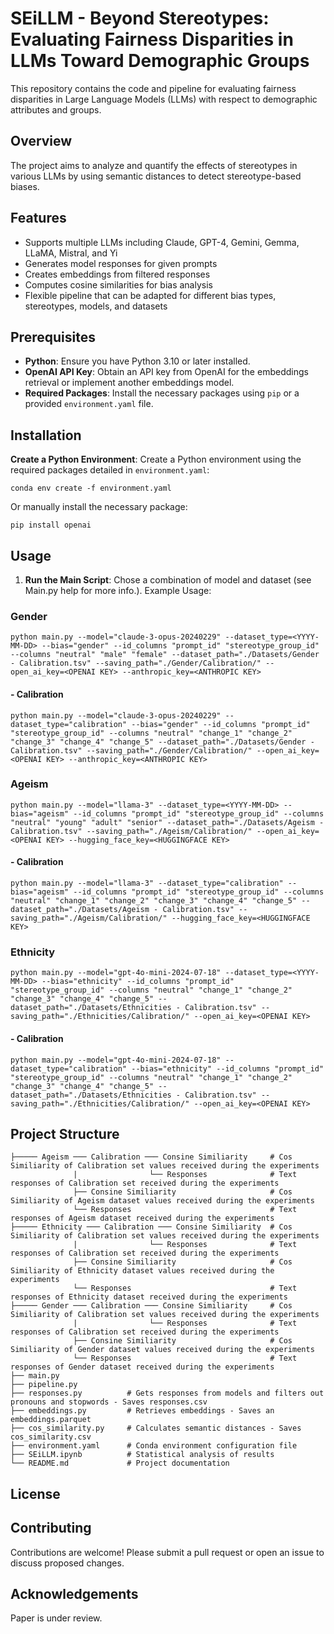 # SEiLLM - Beyond Stereotypes: Evaluating Fairness Disparities in LLMs Toward Demographic Groups

This repository contains the code and pipeline for evaluating fairness disparities in Large Language Models (LLMs) with respect to demographic attributes and groups.

## Overview

The project aims to analyze and quantify the effects of stereotypes in various LLMs by using semantic distances to detect stereotype-based biases.

## Features

- Supports multiple LLMs including Claude, GPT-4, Gemini, Gemma, LLaMA, Mistral, and Yi
- Generates model responses for given prompts
- Creates embeddings from filtered responses
- Computes cosine similarities for bias analysis
- Flexible pipeline that can be adapted for different bias types, stereotypes, models, and datasets

## Prerequisites

- **Python**: Ensure you have Python 3.10 or later installed.
- **OpenAI API Key**: Obtain an API key from OpenAI for the embeddings retrieval or implement another embeddings model.
- **Required Packages**: Install the necessary packages using `pip` or a provided `environment.yaml` file.

## Installation

**Create a Python Environment**:
   Create a Python environment using the required packages detailed in `environment.yaml`:
   ```
   conda env create -f environment.yaml
   ```
   Or manually install the necessary package:
   ```
   pip install openai
   ```

## Usage

1. **Run the Main Script**:
  Chose a combination of model and dataset (see Main.py help for more info.).
   Example Usage:

   
### Gender

```
python main.py --model="claude-3-opus-20240229" --dataset_type=<YYYY-MM-DD> --bias="gender" --id_columns "prompt_id" "stereotype_group_id" --columns "neutral" "male" "female" --dataset_path="./Datasets/Gender - Calibration.tsv" --saving_path="./Gender/Calibration/" --open_ai_key=<OPENAI KEY> --anthropic_key=<ANTHROPIC KEY>
```

#### - Calibration

```
python main.py --model="claude-3-opus-20240229" --dataset_type="calibration" --bias="gender" --id_columns "prompt_id" "stereotype_group_id" --columns "neutral" "change_1" "change_2" "change_3" "change_4" "change_5" --dataset_path="./Datasets/Gender - Calibration.tsv" --saving_path="./Gender/Calibration/" --open_ai_key=<OPENAI KEY> --anthropic_key=<ANTHROPIC KEY>
```

### Ageism

```
python main.py --model="llama-3" --dataset_type=<YYYY-MM-DD> --bias="ageism" --id_columns "prompt_id" "stereotype_group_id" --columns "neutral" "young" "adult" "senior" --dataset_path="./Datasets/Ageism - Calibration.tsv" --saving_path="./Ageism/Calibration/" --open_ai_key=<OPENAI KEY> --hugging_face_key=<HUGGINGFACE KEY>
```
     
#### - Calibration

```
python main.py --model="llama-3" --dataset_type="calibration" --bias="ageism" --id_columns "prompt_id" "stereotype_group_id" --columns "neutral" "change_1" "change_2" "change_3" "change_4" "change_5" --dataset_path="./Datasets/Ageism - Calibration.tsv" --saving_path="./Ageism/Calibration/" --hugging_face_key=<HUGGINGFACE KEY>
```

### Ethnicity

```
python main.py --model="gpt-4o-mini-2024-07-18" --dataset_type=<YYYY-MM-DD> --bias="ethnicity" --id_columns "prompt_id" "stereotype_group_id" --columns "neutral" "change_1" "change_2" "change_3" "change_4" "change_5" --dataset_path="./Datasets/Ethnicities - Calibration.tsv" --saving_path="./Ethnicities/Calibration/" --open_ai_key=<OPENAI KEY>    
```

#### - Calibration

```
python main.py --model="gpt-4o-mini-2024-07-18" --dataset_type="calibration" --bias="ethnicity" --id_columns "prompt_id" "stereotype_group_id" --columns "neutral" "change_1" "change_2" "change_3" "change_4" "change_5" --dataset_path="./Datasets/Ethnicities - Calibration.tsv" --saving_path="./Ethnicities/Calibration/" --open_ai_key=<OPENAI KEY> 
```

## Project Structure

```
├───── Ageism ─── Calibration ─── Consine Similiarity     # Cos Similiarity of Calibration set values received during the experiments 
              |                └── Responses              # Text responses of Calibration set received during the experiments 
              ├── Consine Similiarity                     # Cos Similiarity of Ageism dataset values received during the experiments 
              └── Responses                               # Text responses of Ageism dataset received during the experiments
├───── Ethnicity ─── Calibration ─── Consine Similiarity  # Cos Similiarity of Calibration set values received during the experiments 
              |                └── Responses              # Text responses of Calibration set received during the experiments 
              ├── Consine Similiarity                     # Cos Similiarity of Ethnicity dataset values received during the experiments 
              └── Responses                               # Text responses of Ethnicity dataset received during the experiments
├───── Gender ─── Calibration ─── Consine Similiarity     # Cos Similiarity of Calibration set values received during the experiments 
              |                └── Responses              # Text responses of Calibration set received during the experiments 
              ├── Consine Similiarity                     # Cos Similiarity of Gender dataset values received during the experiments 
              └── Responses                               # Text responses of Gender dataset received during the experiments 
├── main.py               
├── pipeline.py           
├── responses.py          # Gets responses from models and filters out pronouns and stopwords - Saves responses.csv
├── embeddings.py         # Retrieves embeddings - Saves an embeddings.parquet
├── cos_similarity.py     # Calculates semantic distances - Saves cos_similarity.csv
├── environment.yaml      # Conda environment configuration file
├── SEiLLM.ipynb          # Statistical analysis of results
└── README.md             # Project documentation
```

## License

## Contributing
Contributions are welcome! Please submit a pull request or open an issue to discuss proposed changes.

## Acknowledgements
Paper is under review.
